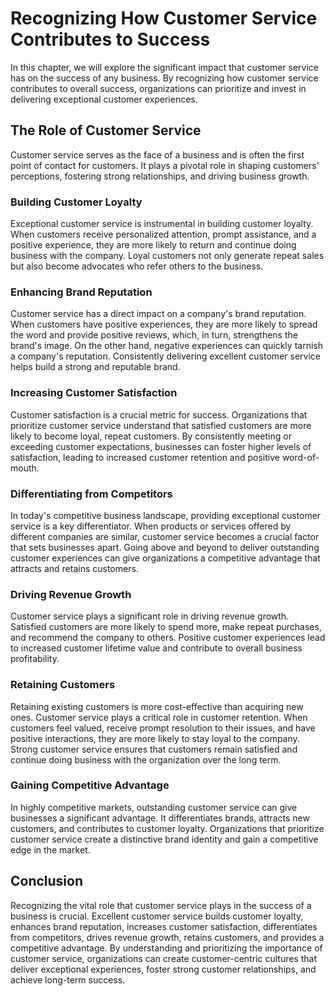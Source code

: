 Recognizing How Customer Service Contributes to Success
==================================================================

In this chapter, we will explore the significant impact that customer service has on the success of any business. By recognizing how customer service contributes to overall success, organizations can prioritize and invest in delivering exceptional customer experiences.

The Role of Customer Service
----------------------------

Customer service serves as the face of a business and is often the first point of contact for customers. It plays a pivotal role in shaping customers' perceptions, fostering strong relationships, and driving business growth.

### Building Customer Loyalty

Exceptional customer service is instrumental in building customer loyalty. When customers receive personalized attention, prompt assistance, and a positive experience, they are more likely to return and continue doing business with the company. Loyal customers not only generate repeat sales but also become advocates who refer others to the business.

### Enhancing Brand Reputation

Customer service has a direct impact on a company's brand reputation. When customers have positive experiences, they are more likely to spread the word and provide positive reviews, which, in turn, strengthens the brand's image. On the other hand, negative experiences can quickly tarnish a company's reputation. Consistently delivering excellent customer service helps build a strong and reputable brand.

### Increasing Customer Satisfaction

Customer satisfaction is a crucial metric for success. Organizations that prioritize customer service understand that satisfied customers are more likely to become loyal, repeat customers. By consistently meeting or exceeding customer expectations, businesses can foster higher levels of satisfaction, leading to increased customer retention and positive word-of-mouth.

### Differentiating from Competitors

In today's competitive business landscape, providing exceptional customer service is a key differentiator. When products or services offered by different companies are similar, customer service becomes a crucial factor that sets businesses apart. Going above and beyond to deliver outstanding customer experiences can give organizations a competitive advantage that attracts and retains customers.

### Driving Revenue Growth

Customer service plays a significant role in driving revenue growth. Satisfied customers are more likely to spend more, make repeat purchases, and recommend the company to others. Positive customer experiences lead to increased customer lifetime value and contribute to overall business profitability.

### Retaining Customers

Retaining existing customers is more cost-effective than acquiring new ones. Customer service plays a critical role in customer retention. When customers feel valued, receive prompt resolution to their issues, and have positive interactions, they are more likely to stay loyal to the company. Strong customer service ensures that customers remain satisfied and continue doing business with the organization over the long term.

### Gaining Competitive Advantage

In highly competitive markets, outstanding customer service can give businesses a significant advantage. It differentiates brands, attracts new customers, and contributes to customer loyalty. Organizations that prioritize customer service create a distinctive brand identity and gain a competitive edge in the market.

Conclusion
----------

Recognizing the vital role that customer service plays in the success of a business is crucial. Excellent customer service builds customer loyalty, enhances brand reputation, increases customer satisfaction, differentiates from competitors, drives revenue growth, retains customers, and provides a competitive advantage. By understanding and prioritizing the importance of customer service, organizations can create customer-centric cultures that deliver exceptional experiences, foster strong customer relationships, and achieve long-term success.
